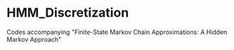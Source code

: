 # HMM_Discretization
Codes accompanying "Finite-State Markov Chain Approximations: A Hidden Markov Approach"
